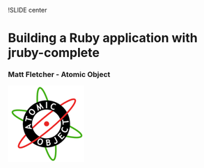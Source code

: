 !SLIDE center

# Building a Ruby application with jruby-complete
### Matt Fletcher - Atomic Object
![atomicobject.com](ao_logo.png)
